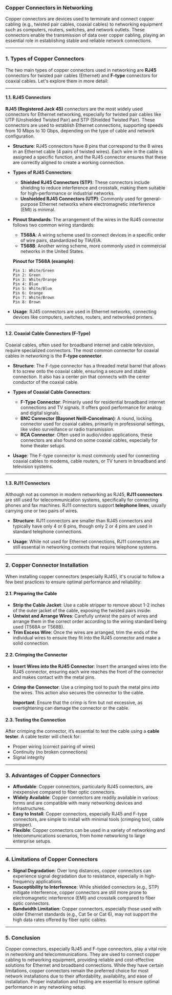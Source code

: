 ### **Copper Connectors in Networking**

Copper connectors are devices used to terminate and connect copper cabling (e.g., twisted pair cables, coaxial cables) to networking equipment such as computers, routers, switches, and network outlets. These connectors enable the transmission of data over copper cabling, playing an essential role in establishing stable and reliable network connections.

---

### **1. Types of Copper Connectors**

The two main types of copper connectors used in networking are **RJ45** connectors for twisted pair cables (Ethernet) and **F-type** connectors for coaxial cables. Let's explore them in more detail:

---

#### **1.1. RJ45 Connectors**

**RJ45 (Registered Jack 45)** connectors are the most widely used connectors for Ethernet networking, especially for twisted pair cables like UTP (Unshielded Twisted Pair) and STP (Shielded Twisted Pair). These connectors are used to establish Ethernet connections, supporting speeds from 10 Mbps to 10 Gbps, depending on the type of cable and network configuration.

- **Structure**: RJ45 connectors have 8 pins that correspond to the 8 wires in an Ethernet cable (4 pairs of twisted wires). Each wire in the cable is assigned a specific function, and the RJ45 connector ensures that these are correctly aligned to create a working connection.
  
- **Types of RJ45 Connectors**:
  - **Shielded RJ45 Connectors (STP)**: These connectors include shielding to reduce interference and crosstalk, making them suitable for high-performance or industrial networks.
  - **Unshielded RJ45 Connectors (UTP)**: Commonly used for general-purpose Ethernet networks where electromagnetic interference (EMI) is minimal.

- **Pinout Standards**: The arrangement of the wires in the RJ45 connector follows two common wiring standards:
  - **T568A**: A wiring scheme used to connect devices in a specific order of wire pairs, standardized by TIA/EIA.
  - **T568B**: Another wiring scheme, more commonly used in commercial networks in the United States.

  **Pinout for T568A (example)**:
  ```
  Pin 1: White/Green
  Pin 2: Green
  Pin 3: White/Orange
  Pin 4: Blue
  Pin 5: White/Blue
  Pin 6: Orange
  Pin 7: White/Brown
  Pin 8: Brown
  ```

- **Usage**: RJ45 connectors are used in Ethernet networks, connecting devices like computers, switches, routers, and networked printers.

---

#### **1.2. Coaxial Cable Connectors (F-Type)**

Coaxial cables, often used for broadband internet and cable television, require specialized connectors. The most common connector for coaxial cables in networking is the **F-type connector**.

- **Structure**: The F-type connector has a threaded metal barrel that allows it to screw onto the coaxial cable, ensuring a secure and stable connection. It also has a center pin that connects with the center conductor of the coaxial cable.

- **Types of Coaxial Cable Connectors**:
  - **F-Type Connector**: Primarily used for residential broadband internet connections and TV signals. It offers good performance for analog and digital signals.
  - **BNC Connector (Bayonet Neill–Concelman)**: A round, locking connector used for coaxial cables, primarily in professional settings, like video surveillance or radio transmission.
  - **RCA Connector**: Often used in audio/video applications, these connectors are also found on some coaxial cables, especially for home theater setups.

- **Usage**: The F-type connector is most commonly used for connecting coaxial cables to modems, cable routers, or TV tuners in broadband and television systems.

---

#### **1.3. RJ11 Connectors**

Although not as common in modern networking as RJ45, **RJ11 connectors** are still used for telecommunication systems, specifically for connecting phones and fax machines. RJ11 connectors support **telephone lines**, usually carrying one or two pairs of wires.

- **Structure**: RJ11 connectors are smaller than RJ45 connectors and typically have only 4 or 6 pins, though only 2 or 4 pins are used in standard telephone connections.
  
- **Usage**: While not used for Ethernet connections, RJ11 connectors are still essential in networking contexts that require telephone systems.

---

### **2. Copper Connector Installation**

When installing copper connectors (especially RJ45), it's crucial to follow a few best practices to ensure optimal performance and reliability:

#### **2.1. Preparing the Cable**

- **Strip the Cable Jacket**: Use a cable stripper to remove about 1-2 inches of the outer jacket of the cable, exposing the twisted pairs inside.
- **Untwist and Arrange Wires**: Carefully untwist the pairs of wires and arrange them in the correct order according to the wiring standard being used (T568A or T568B).
- **Trim Excess Wire**: Once the wires are arranged, trim the ends of the individual wires to ensure they fit into the RJ45 connector and make a solid connection.

#### **2.2. Crimping the Connector**

- **Insert Wires into the RJ45 Connector**: Insert the arranged wires into the RJ45 connector, ensuring each wire reaches the front of the connector and makes contact with the metal pins.
- **Crimp the Connector**: Use a crimping tool to push the metal pins into the wires. This action also secures the connector to the cable.
  
  **Important**: Ensure that the crimp is firm but not excessive, as overtightening can damage the connector or the cable.

#### **2.3. Testing the Connection**

After crimping the connector, it’s essential to test the cable using a **cable tester**. A cable tester will check for:
- Proper wiring (correct pairing of wires)
- Continuity (no broken connections)
- Signal integrity

---

### **3. Advantages of Copper Connectors**

- **Affordable**: Copper connectors, particularly RJ45 connectors, are inexpensive compared to fiber optic connectors.
- **Widely Available**: Copper connectors are readily available in various forms and are compatible with many networking devices and infrastructures.
- **Easy to Install**: Copper connectors, especially RJ45 and F-type connectors, are simple to install with minimal tools (crimping tool, cable stripper).
- **Flexible**: Copper connectors can be used in a variety of networking and telecommunications scenarios, from home networking to large enterprise setups.

---

### **4. Limitations of Copper Connectors**

- **Signal Degradation**: Over long distances, copper connectors can experience signal degradation due to resistance, especially in high-frequency applications.
- **Susceptibility to Interference**: While shielded connectors (e.g., STP) mitigate interference, copper connectors are still more prone to electromagnetic interference (EMI) and crosstalk compared to fiber optic connectors.
- **Bandwidth Limitation**: Copper connectors, especially those used with older Ethernet standards (e.g., Cat 5e or Cat 6), may not support the high data rates offered by fiber optic cables.

---

### **5. Conclusion**

Copper connectors, especially RJ45 and F-type connectors, play a vital role in networking and telecommunications. They are used to connect copper cabling to networking equipment, providing reliable and cost-effective solutions for Ethernet and broadband connections. While they have certain limitations, copper connectors remain the preferred choice for most network installations due to their affordability, availability, and ease of installation. Proper installation and testing are essential to ensure optimal performance in any networking setup.
